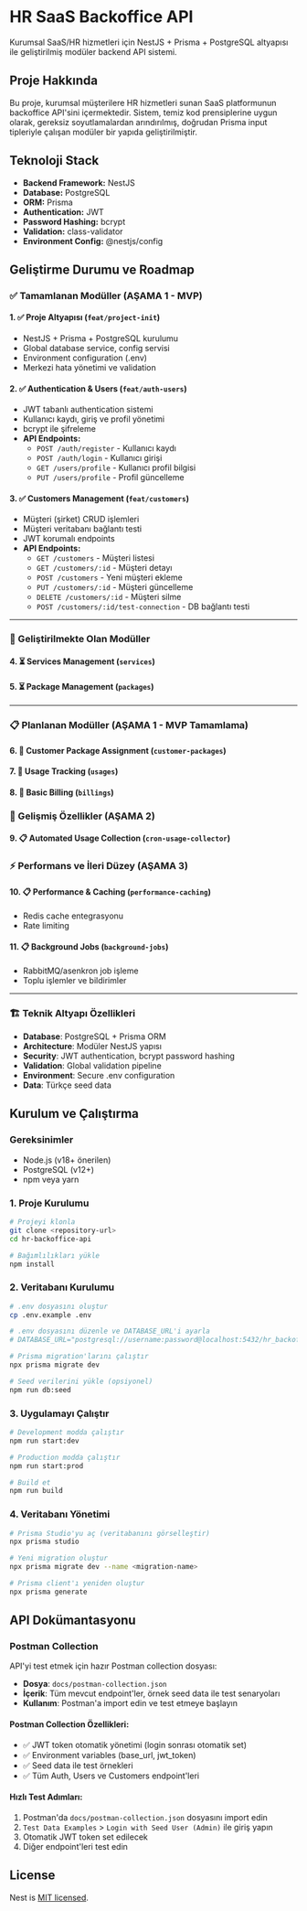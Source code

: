 # HR SaaS Backoffice API

Kurumsal SaaS/HR hizmetleri için NestJS + Prisma + PostgreSQL altyapısı ile geliştirilmiş modüler backend API sistemi.

## Proje Hakkında

Bu proje, kurumsal müşterilere HR hizmetleri sunan SaaS platformunun backoffice API'sini içermektedir. Sistem, temiz kod prensiplerine uygun olarak, gereksiz soyutlamalardan arındırılmış, doğrudan Prisma input tipleriyle çalışan modüler bir yapıda geliştirilmiştir.

## Teknoloji Stack

- **Backend Framework:** NestJS
- **Database:** PostgreSQL
- **ORM:** Prisma
- **Authentication:** JWT
- **Password Hashing:** bcrypt
- **Validation:** class-validator
- **Environment Config:** @nestjs/config

## Geliştirme Durumu ve Roadmap

### ✅ Tamamlanan Modüller (AŞAMA 1 - MVP)

#### 1. ✅ Proje Altyapısı (`feat/project-init`)

- NestJS + Prisma + PostgreSQL kurulumu
- Global database service, config servisi
- Environment configuration (.env)
- Merkezi hata yönetimi ve validation

#### 2. ✅ Authentication & Users (`feat/auth-users`)

- JWT tabanlı authentication sistemi
- Kullanıcı kaydı, giriş ve profil yönetimi
- bcrypt ile şifreleme
- **API Endpoints:**
  - `POST /auth/register` - Kullanıcı kaydı
  - `POST /auth/login` - Kullanıcı girişi
  - `GET /users/profile` - Kullanıcı profil bilgisi
  - `PUT /users/profile` - Profil güncelleme

#### 3. ✅ Customers Management (`feat/customers`)

- Müşteri (şirket) CRUD işlemleri
- Müşteri veritabanı bağlantı testi
- JWT korumalı endpoints
- **API Endpoints:**
  - `GET /customers` - Müşteri listesi
  - `GET /customers/:id` - Müşteri detayı
  - `POST /customers` - Yeni müşteri ekleme
  - `PUT /customers/:id` - Müşteri güncelleme
  - `DELETE /customers/:id` - Müşteri silme
  - `POST /customers/:id/test-connection` - DB bağlantı testi

---

### 🔄 Geliştirilmekte Olan Modüller

#### 4. ⏳ Services Management (`services`)

#### 5. ⏳ Package Management (`packages`)

---

### 📋 Planlanan Modüller (AŞAMA 1 - MVP Tamamlama)

#### 6. 📌 Customer Package Assignment (`customer-packages`)

#### 7. 📌 Usage Tracking (`usages`)

#### 8. 📌 Basic Billing (`billings`)

### 🚀 Gelişmiş Özellikler (AŞAMA 2)

#### 9. 📋 Automated Usage Collection (`cron-usage-collector`)

### ⚡ Performans ve İleri Düzey (AŞAMA 3)

#### 10. 📋 Performance & Caching (`performance-caching`)

- Redis cache entegrasyonu
- Rate limiting

#### 11. 📋 Background Jobs (`background-jobs`)

- RabbitMQ/asenkron job işleme
- Toplu işlemler ve bildirimler

---

### 🏗️ Teknik Altyapı Özellikleri

- **Database**: PostgreSQL + Prisma ORM
- **Architecture**: Modüler NestJS yapısı
- **Security**: JWT authentication, bcrypt password hashing
- **Validation**: Global validation pipeline
- **Environment**: Secure .env configuration
- **Data**: Türkçe seed data

## Kurulum ve Çalıştırma

### Gereksinimler

- Node.js (v18+ önerilen)
- PostgreSQL (v12+)
- npm veya yarn

### 1. Proje Kurulumu

```bash
# Projeyi klonla
git clone <repository-url>
cd hr-backoffice-api

# Bağımlılıkları yükle
npm install
```

### 2. Veritabanı Kurulumu

```bash
# .env dosyasını oluştur
cp .env.example .env

# .env dosyasını düzenle ve DATABASE_URL'i ayarla
# DATABASE_URL="postgresql://username:password@localhost:5432/hr_backoffice_db"

# Prisma migration'larını çalıştır
npx prisma migrate dev

# Seed verilerini yükle (opsiyonel)
npm run db:seed
```

### 3. Uygulamayı Çalıştır

```bash
# Development modda çalıştır
npm run start:dev

# Production modda çalıştır
npm run start:prod

# Build et
npm run build
```

### 4. Veritabanı Yönetimi

```bash
# Prisma Studio'yu aç (veritabanını görselleştir)
npx prisma studio

# Yeni migration oluştur
npx prisma migrate dev --name <migration-name>

# Prisma client'ı yeniden oluştur
npx prisma generate
```

## API Dokümantasyonu

### Postman Collection

API'yi test etmek için hazır Postman collection dosyası:

- **Dosya**: `docs/postman-collection.json`
- **İçerik**: Tüm mevcut endpoint'ler, örnek seed data ile test senaryoları
- **Kullanım**: Postman'a import edin ve test etmeye başlayın

#### Postman Collection Özellikleri:

- ✅ JWT token otomatik yönetimi (login sonrası otomatik set)
- ✅ Environment variables (base_url, jwt_token)
- ✅ Seed data ile test örnekleri
- ✅ Tüm Auth, Users ve Customers endpoint'leri

#### Hızlı Test Adımları:

1. Postman'da `docs/postman-collection.json` dosyasını import edin
2. `Test Data Examples` > `Login with Seed User (Admin)` ile giriş yapın
3. Otomatik JWT token set edilecek
4. Diğer endpoint'leri test edin

## License

Nest is [MIT licensed](https://github.com/nestjs/nest/blob/master/LICENSE).
